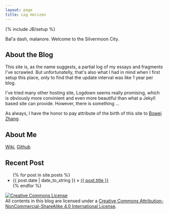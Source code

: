 ```yaml
---
layout: page
title: Log Horizon
---
```

{% include JB/setup %}

Bal'a dash, malanore. Welcome to the Silvermoon City.

## About the Blog

This site is, as the name suggests, a partial log of my essays and fragments I've scrawled. But unfortunatelly, that's also what I had in mind when I first setup this place, only to find that the update interval was like 1 year per blog. 

I've tried many other hosting site, Logdown seems really promising, which is obviously more convinient and even more beautiful than what a Jekyll based site can provide. However, there is something ...

As always, I have the honor to pay attribute of the birth of this site to [Bowei Zhang](http://www.psyclaudez.com/).

## About Me

[Wiki](https://sites.google.com/site/starkwiki/), [Github](https://github.com/Rhoajax)

## Recent Post

<ul class="posts">
  {% for post in site.posts %}
    <li><span>{{ post.date | date_to_string }}</span> &raquo; <a href="{{ BASE_PATH }}{{ post.url }}">{{ post.title }}</a></li>
  {% endfor %}
</ul>

<a rel="license" href="http://creativecommons.org/licenses/by-nc-sa/4.0/"><img alt="Creative Commons License" style="border-width:0" src="https://i.creativecommons.org/l/by-nc-sa/4.0/88x31.png" /></a><br />All contents in this blog are licensed under a <a rel="license" href="http://creativecommons.org/licenses/by-nc-sa/4.0/">Creative Commons Attribution-NonCommercial-ShareAlike 4.0 International License</a>.

